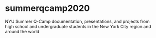 # summerqcamp2020
NYU Summer Q-Camp documentation, presentations, and projects from high school and undergraduate students in the New York City region and around the world
